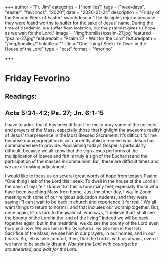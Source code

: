 +++
author = "Fr. Jim"
categories = ["homilies"]
tags = ["weekdays", "easter", "fevorinos", "2020"]
date = "2020-04-24"
description = "Friday of the Second Week of Easter"
searchdesc = "The disciples rejoice because they were found worthy to suffer for the sake of Jesus' name. During the time of pandemic, we suffer from isolation, but the psalmist gives us hope as we wait for the Lord."
image = "/img/homilies/psalm-27.jpg"
featured = "psalm-27.jpg"
featuredalt = "Psalm 27 - Wait for the Lord"
featuredpath = "/img/homilies/"
linktitle = ""
title = "One Thing I Seek: To Dwell in the House of the Lord"
type = "post"
format = "fevorino"

+++

# Friday Fevorino  
## Readings:  
## Acts 5:34-42; Ps. 27; Jn. 6:1-15

I have to admit that it has been difficult for me to pray some of the collects and prayers of the Mass, especially those that highlight the awesome reality of Jesus’ true presence in the Most Blessed Sacrament. It’s difficult for me because our congregation is not currently able to receive what Jesus has commanded me to provide. Proclaiming today’s Gospel is particularly difficult, because we all know that the sign Jesus performs of the multiplication of loaves and fish is truly a sign of the Eucharist and the participation of the masses in communion. But, these are difficult times and we are all making adjustments.

I would like to focus us on several great words of hope from today’s Psalm: “One thing I ask of the Lord this I seek: To dwell in the house of the Lord all the days of my life." I know that this is how many feel, especially those who have been watching Mass from home. Just the other day, I was in Zoom meeting with some of our religious education students, and they were saying: “I can’t wait to be back in church and experience it for real.” We all want things to return to normal, and that includes our worship together. But, once again, let us turn to the psalmist, who says, “I believe that I shall see the bounty of the Lord in the land of the living.” Indeed we will be back together again, but in the meantime, we do see the bounty of the Lord even here and now. We see him in the Scriptures, we see him in the Holy Sacrifice of the Mass, we see him in our prayers, in our homes, and in our hearts. So, let us take comfort, then, that the Lord is with us always, even if we have to be socially distant. *Wait for the Lord with courage; be stouthearted, and wait for the Lord.*
